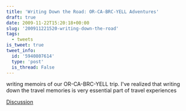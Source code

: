 ```yaml
---
title: 'Writing Down the Road: OR-CA-BRC-YELL Adventures'
draft: true
date: 2009-11-22T15:20:18+00:00
slug: '200911221520-writing-down-the-road'
tags:
  - tweets
is_tweet: true
tweet_info:
  id: '5940807614'
  type: 'post'
  is_thread: False
---
```




writing memoirs of our OR-CA-BRC-YELL trip. I've realized that writing down the travel memories is very essential part of travel experiences

[Discussion](https://x.com/sytelus/status/5940807614)

